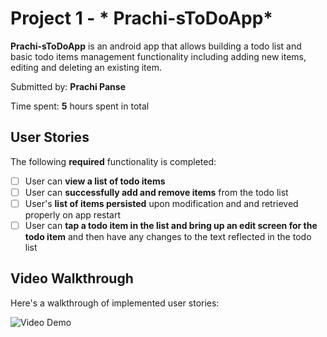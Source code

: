 
# Project 1 - * Prachi-sToDoApp*

**Prachi-sToDoApp** is an android app that allows building a todo list and basic todo items management functionality including adding new items, editing and deleting an existing item.

Submitted by: **Prachi Panse**

Time spent: **5** hours spent in total

## User Stories

The following **required** functionality is completed:

* [ ] User can **view a list of todo items**
* [ ] User can **successfully add and remove items** from the todo list
* [ ] User's **list of items persisted** upon modification and and retrieved properly on app restart
* [ ] User can **tap a todo item in the list and bring up an edit screen for the todo item** and then have any changes to the text reflected in the todo list

## Video Walkthrough

Here's a walkthrough of implemented user stories:

<img src='https://i.imgur.com/m87UVGa.gif' title='Video Demo' width='' alt='Video Demo' />



